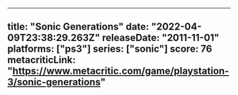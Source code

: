 
---
title: "Sonic Generations"
date: "2022-04-09T23:38:29.263Z"
releaseDate: "2011-11-01"
platforms: ["ps3"]
series: ["sonic"]
score: 76
metacriticLink: "https://www.metacritic.com/game/playstation-3/sonic-generations"
---
